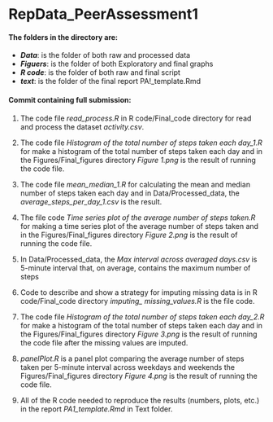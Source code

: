 # RepData_PeerAssessment1
#### The folders in the directory are:  
- ***Data***: is the folder of both raw and processed data  
- ***Figuers***: is the folder of both Exploratory and final graphs  
- ***R code***: is the folder of both raw and final script  
- ***text***: is the folder of the final report PA!_template.Rmd  

#### Commit containing full submission:  
1. The code file *read_process.R* in R code/Final_code directory for read and process the dataset *activity.csv*. 
3. The code file *Histogram of the total number of steps taken each day_1.R* for make a histogram of the total number of steps taken each day and in the Figures/Final_figures directory *Figure 1.png* is the result of running the code file.  
3. The code file *mean_median_1.R* for calculating the mean and median number of steps taken each day and in Data/Processed_data, the *average_steps_per_day_1.csv* is the result.  
4. The file code *Time series plot of the average number of steps taken.R* for making a time series plot of the average number of steps taken and in the Figures/Final_figures directory *Figure 2.png* is the result of running the code file.  

5. In Data/Processed_data, the *Max interval across averaged days.csv* is 5-minute interval that, on average, contains the maximum number of steps  
6. Code to describe and show a strategy for imputing missing data is in  R code/Final_code directory *imputing_ missing_values.R* is the file code.  
3. The code file *Histogram of the total number of steps taken each day_2.R* for make a histogram of the total number of steps taken each day and in the Figures/Final_figures directory *Figure 3.png* is the result of running the code file after the missing values are imputed.  
4. *panelPlot.R* is a panel plot comparing the average number of steps taken per 5-minute interval across weekdays and weekends the Figures/Final_figures directory *Figure 4.png* is the result of running the code file. 
4. All of the R code needed to reproduce the results (numbers, plots, etc.) in the report *PA1_template.Rmd* in Text folder.  

